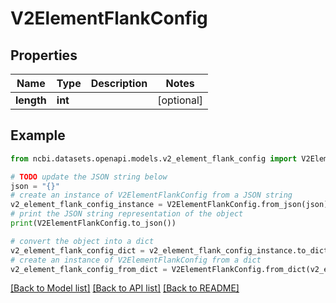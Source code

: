 # V2ElementFlankConfig


## Properties

Name | Type | Description | Notes
------------ | ------------- | ------------- | -------------
**length** | **int** |  | [optional] 

## Example

```python
from ncbi.datasets.openapi.models.v2_element_flank_config import V2ElementFlankConfig

# TODO update the JSON string below
json = "{}"
# create an instance of V2ElementFlankConfig from a JSON string
v2_element_flank_config_instance = V2ElementFlankConfig.from_json(json)
# print the JSON string representation of the object
print(V2ElementFlankConfig.to_json())

# convert the object into a dict
v2_element_flank_config_dict = v2_element_flank_config_instance.to_dict()
# create an instance of V2ElementFlankConfig from a dict
v2_element_flank_config_from_dict = V2ElementFlankConfig.from_dict(v2_element_flank_config_dict)
```
[[Back to Model list]](../README.md#documentation-for-models) [[Back to API list]](../README.md#documentation-for-api-endpoints) [[Back to README]](../README.md)


